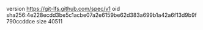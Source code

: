 version https://git-lfs.github.com/spec/v1
oid sha256:4e228ecdd3be5c1acbe07a2e6159be62d383a699b1a42a6f13d9b9f790ccddce
size 40511
